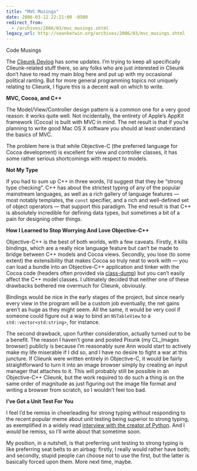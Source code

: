 ```yaml
---
title: "MVC Musings"
date: 2006-03-12 22:21:00 -0500
redirect_from:
  - /archives/2006/03/mvc_musings.shtml
legacy_url: http://seankerwin.org/archives/2006/03/mvc_musings.shtml
---
```

Code Musings

The [Clieunk Devlog](/Clieunk/) has some updates. I’m trying to keep all specifically Clieunk-related stuff there, so any folks who are just interested in Clieunk don’t have to read my main blog here and put up with my occasional political ranting. But for more general programming topics not uniquely relating to Clieunk, I figure this is a decent wall on which to write.

**MVC, Cocoa, and C++**

The Model/View/Controller design pattern is a common one for a very good reason: it works quite well. Not incidentally, the entirety of Apple’s AppKit framework (Cocoa) is built with MVC in mind. The net result is that if you’re planning to write good Mac OS X software you should at least understand the basics of MVC.

The problem here is that while Objective-C (the preferred language for Cocoa development) is excellent for view and controller classes, it has some rather serious shortcomings with respect to models.

**Not My Type**

If you had to sum up C++ in three words, I’d suggest that they be “strong type checking”. C++ has about the strictest typing of any of the popular mainstream languages, as well as a rich gallery of language features — most notably templates, the `const` specifier, and a rich and well-defined set of object operators — that support this paradigm. The end result is that C++ is absolutely incredible for defining data types, but sometimes a bit of a pain for designing other things.

**How I Learned to Stop Worrying And Love Objective-C++**

Objective-C++ is the best of both worlds, with a few caveats. Firstly, it kills bindings, which are a really nice language feature but can’t be made to bridge between C++ models and Cocoa views. Secondly, you lose (to some extent) the extensibility that makes Cocoa so truly neat to work with — you can load a bundle into an Objective-C++ application and tinker with the Cocoa code (headers often provided via [class-dump](http://www.codethecode.com/Projects/class-dump/)) but you can’t easily affect the C++ model classes. I ultimately decided that neither one of these drawbacks bothered me overmuch for Clieunk, obviously.

Bindings would be nice in the early stages of the project, but since nearly every view in the program will be a custom job eventually, the net gains aren’t as huge as they might seem. All the same, it would be very cool if someone could figure out a way to bind an `NSTableView` to a `std::vector<std:string>`, for instance.

The second drawback, upon further consideration, actually turned out to be a benefit. The reason I haven’t gone and posted Pixunk (my CL\_Images browser) publicly is because I’m reasonably sure Ann would start to actively make my life miserable if I did so, and I have no desire to fight a war at this juncture. If Clieunk were written entirely in Objective-C, it would be fairly straightforward to turn it into an image browser simply by creating an input manager that attaches to it. This will probably still be possible in an Objective-C++ Clieunk, but the work required to do such a thing is on the same order of magnitude as just figuring out the image file format and writing a browser from scratch, so I wouldn’t feel too bad.

**I’ve Got a Unit Test For You**

I feel I’d be remiss in cheerleading for strong typing without responding to the recent popular meme about unit testing being superior to strong typing, as exemplified in a widely read [interview with the creator of Python](http://www.artima.com/intv/strongweakP.html). And I _would_ be remiss, so I’ll write about that sometime soon.

My position, in a nutshell, is that preferring unit testing to strong typing is like preferring seat belts to an airbag: firstly, I really would rather have both; and secondly, stupid people can choose not to use the first, but the latter is basically forced upon them. More next time, maybe.
